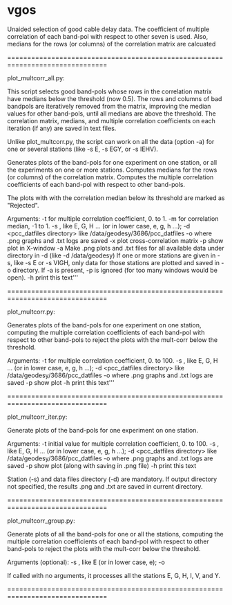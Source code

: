 # vgos

Unaided selection of good cable delay data.
The coefficient of multiple correlation of each band-pol with respect 
to other seven is used.
Also, medians for the rows (or columns) of the correlation matrix are calcuated 

===============================================================================



plot_multcorr_all.py:

This script selects good band-pols whose rows in the correlation matrix have
medians below the threshold (now 0.5). The rows and columns of bad bandpols are
iteratively removed from the matrix, improving the median values for other
band-pols, until all medians are above the threshold. The correlation matrix,
medians, and multiple correlation coefficients on each iteration (if any) are
saved in text files. 

Unlike plot_multcorr.py, the script can work on all the data (option -a) for
one or several stations (like -s E, -s EGY, or -s IEHV). 

Generates plots of the band-pols for one experiment on one station, or all the
experiments on one or more stations. Computes medians for the rows (or columns)
of the correlation matrix. Computes the multiple correlation coefficients of 
each band-pol with respect to other band-pols.

The plots with with the correlation median below its threshold are marked as 
"Rejected".  

Arguments:
  -t <threshold>              for multiple correlation coefficient, 0. to 1.
  -m <threshold>              for correlation median, -1 to 1.
  -s <a station letter>, like E, G, H ... (or in lower case, e, g, h ...);
  -d <pcc_datfiles directory>       like /data/geodesy/3686/pcc_datfiles
  -o <output directory name>        where .png graphs and .txt logs are saved
  -x                          plot cross-correlation matrix
  -p                          show plot in X-window
  -a                          Make .png plots and .txt files for all available
                              data under directory in -d (like -d /data/geodesy)
                              If one or more stations are given in -s, like
                              -s E or -s VIGH, only data for those stations are
                              plotted and saved in -o directory.
                              If -a is present, -p is ignored (for too many 
                              windows would be open).
  -h                          print this text'''


===============================================================================



plot_multcorr.py: 

Generates plots of the band-pols for one experiment on one station,
computing the multiple correlation coefficients of each band-pol with respect
to other band-pols to reject the plots with the mult-corr below the threshold.

Arguments:
  -t <threshold>              for multiple correlation coefficient, 0. to 100.
  -s <a station letter>, like E, G, H ... (or in lower case, e, g, h ...);
  -d <pcc_datfiles directory>       like /data/geodesy/3686/pcc_datfiles
  -o <output directory name>        where .png graphs and .txt logs are saved
  -p                                show plot
  -h                                print this text'''

===============================================================================



plot_multcorr_iter.py:

Generate plots of the band-pols for one experiment on one station.

Arguments:
  -t <threshold>  initial value for multiple correlation coefficient, 0. to 100.
  -s <a station letter>, like E, G, H ... (or in lower case, e, g, h ...);
  -d <pcc_datfiles directory>       like /data/geodesy/3686/pcc_datfiles
  -o <output directory name>        where .png graphs and .txt logs are saved
  -p                                show plot (along with saving in .png file)
  -h                                print this text

Station (-s) and data files directory (-d) are mandatory.
If output directory not specified, the results .png and .txt are saved in 
current directory.

===============================================================================



plot_multcorr_group.py:

Generate plots of all the band-pols for one or all the stations,
computing the multiple correlation coefficients of each band-pol with respect
to other band-pols to reject the plots with the mult-corr below the threshold.

Arguments (optional):
  -s <a station letter>, like E (or in lower case, e);
  -o <output directory name> 

If called with no arguments, it processes all the stations E, G, H, I, V, and Y.

===============================================================================